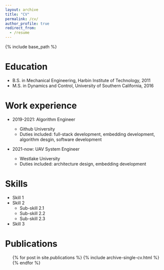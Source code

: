 ```yaml
---
layout: archive
title: "CV"
permalink: /cv/
author_profile: true
redirect_from:
  - /resume
---
```


{% include base_path %}

Education
======
* B.S. in Mechanical Engineering, Harbin Institute of Technology, 2011
* M.S. in Dynamics and Control, University of Southern California, 2016

Work experience
======
* 2019-2021: Algorithm Engineer
  * Github University
  * Duties included: full-stack development, embedding development, algorithm desgin, software development

* 2021-now: UAV System Engineer
  * Westlake University
  * Duties included: architecture design, embedding development
  
Skills
======
* Skill 1
* Skill 2
  * Sub-skill 2.1
  * Sub-skill 2.2
  * Sub-skill 2.3
* Skill 3

Publications
======
  <ul>{% for post in site.publications %}
    {% include archive-single-cv.html %}
  {% endfor %}</ul>
  

